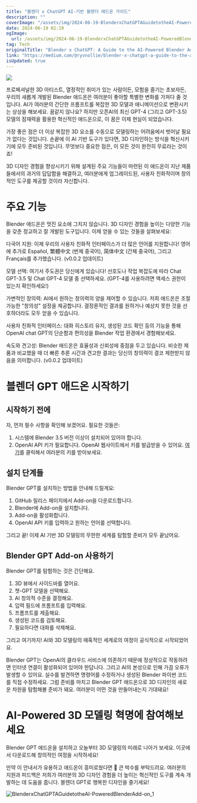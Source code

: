 ```yaml
---
title: "블렌더 x ChatGPT AI-기반 블렌더 애드온 가이드"
description: ""
coverImage: "/assets/img/2024-06-19-BlenderxChatGPTAGuidetotheAI-PoweredBlenderAdd-on_0.png"
date: 2024-06-19 02:19
ogImage:
  url: /assets/img/2024-06-19-BlenderxChatGPTAGuidetotheAI-PoweredBlenderAdd-on_0.png
tag: Tech
originalTitle: "Blender x ChatGPT: A Guide to the AI-Powered Blender Add-on"
link: "https://medium.com/@ryvnollie/blender-x-chatgpt-a-guide-to-the-ai-powered-blender-add-on-cf5766084f8f"
isUpdated: true
---
```


<img src="/assets/img/2024-06-19-BlenderxChatGPTAGuidetotheAI-PoweredBlenderAdd-on_0.png" />

프로페셔널한 3D 아티스트, 열정적인 취미가 있는 사람이든, 모험을 즐기는 초보자든, 우리의 새롭게 개발된 Blender 애드온은 여러분이 좋아할 특별한 변화를 가져다 줄 것입니다. AI가 여러분의 간단한 프롬프트를 복잡한 3D 모델과 애니메이션으로 변환시키는 상상을 해보세요. 꿈같지 않나요? 하지만 오픈AI의 최신 GPT-4 (그리고 GPT-3.5) 모델의 잠재력을 활용한 혁신적인 애드온으로, 이 꿈은 이제 현실이 되었습니다.

가장 좋은 점은 더 이상 복잡한 3D 요소를 수동으로 모델링하는 어려움에서 벗어날 필요가 없다는 것입니다. 손끝에 이 AI 기반 도구가 있다면, 3D 디자인하는 방식을 혁신시키기에 모두 준비된 것입니다. 무엇보다 중요한 점은, 이 모든 것이 완전히 무료라는 것이죠!

3D 디자인 경험을 향상시키기 위해 설계된 주요 기능들이 마련된 이 애드온이 지난 제품들에서의 과거의 답답함을 해결하고, 여러분에게 업그레이드된, 사용자 친화적이며 창의적인 도구를 제공할 것이라 자신합니다.

<!-- cozy-coder - 수평 -->

<ins class="adsbygoogle"
     style="display:block"
     data-ad-client="ca-pub-4877378276818686"
     data-ad-slot="1107185301"
     data-ad-format="auto"
     data-full-width-responsive="true"></ins>

<script>
     (adsbygoogle = window.adsbygoogle || []).push({});
</script>

# 주요 기능

Blender 애드온은 멋진 요소에 그치지 않습니다. 3D 디자인 경험을 높이는 다양한 기능을 갖춘 정교하고 잘 개발된 도구입니다. 이제 얻을 수 있는 것들을 살펴보세요:

다국어 지원: 이제 우리의 사용자 친화적 인터페이스가 더 많은 언어를 지원합니다! 영어에 추가로 Español, 繁體中文 (번체 중국어), 简体中文 (간체 중국어), 그리고 Français를 추가했습니다. (v0.0.2 업데이트)

모델 선택: 여기서 주도권은 당신에게 있습니다! 선호도나 작업 복잡도에 따라 Chat GPT-3.5 및 Chat GPT-4 모델 중 선택하세요. (GPT-4를 사용하려면 액세스 권한이 있는지 확인하세요!)

<!-- cozy-coder - 수평 -->

<ins class="adsbygoogle"
     style="display:block"
     data-ad-client="ca-pub-4877378276818686"
     data-ad-slot="1107185301"
     data-ad-format="auto"
     data-full-width-responsive="true"></ins>

<script>
     (adsbygoogle = window.adsbygoogle || []).push({});
</script>

가변적인 창의력: AI에서 원하는 창의력의 양을 제어할 수 있습니다. 저희 애드온은 조절 가능한 "창의성" 설정을 제공합니다. 결정론적인 결과를 원하거나 예상치 못한 것을 선호하더라도 모두 얻을 수 있습니다.

사용자 친화적 인터페이스: 대화 히스토리 유지, 생성된 코드 확인 등의 기능을 통해 OpenAI chat GPT의 단순함과 편의성을 Blender 작업 환경에서 경험해보세요.

속도와 견고성: Blender 애드온은 효율성과 신뢰성에 중점을 두고 있습니다. 비슷한 제품과 비교했을 때 더 빠른 추론 시간과 견고한 결과는 당신의 창의력이 결코 제한받지 않음을 의미합니다. (v0.0.2 업데이트)

# 블렌더 GPT 애드온 시작하기

<!-- cozy-coder - 수평 -->

<ins class="adsbygoogle"
     style="display:block"
     data-ad-client="ca-pub-4877378276818686"
     data-ad-slot="1107185301"
     data-ad-format="auto"
     data-full-width-responsive="true"></ins>

<script>
     (adsbygoogle = window.adsbygoogle || []).push({});
</script>

## 시작하기 전에

자, 먼저 필수 사항을 확인해 보겠어요. 필요한 것들은:

1. 시스템에 Blender 3.5 버전 이상이 설치되어 있어야 합니다.
2. OpenAI API 키가 필요합니다. OpenAI 웹사이트에서 키를 발급받을 수 있어요. [여기](https://www.openai.com/)를 클릭해서 여러분의 키를 받아보세요.

## 설치 단계들

<!-- cozy-coder - 수평 -->

<ins class="adsbygoogle"
     style="display:block"
     data-ad-client="ca-pub-4877378276818686"
     data-ad-slot="1107185301"
     data-ad-format="auto"
     data-full-width-responsive="true"></ins>

<script>
     (adsbygoogle = window.adsbygoogle || []).push({});
</script>

Blender GPT를 설치하는 방법을 안내해 드릴게요:

1. GitHub 릴리스 페이지에서 Add-on을 다운로드합니다.
2. Blender에 Add-on을 설치합니다.
3. Add-on을 활성화합니다.
4. OpenAI API 키를 입력하고 원하는 언어를 선택합니다.

그리고 끝! 이제 AI 기반 3D 모델링의 무한한 세계를 탐험할 준비가 모두 끝났어요.

## Blender GPT Add-on 사용하기

<!-- cozy-coder - 수평 -->

<ins class="adsbygoogle"
     style="display:block"
     data-ad-client="ca-pub-4877378276818686"
     data-ad-slot="1107185301"
     data-ad-format="auto"
     data-full-width-responsive="true"></ins>

<script>
     (adsbygoogle = window.adsbygoogle || []).push({});
</script>

Blender GPT를 탐험하는 것은 간단해요.

1. 3D 뷰에서 사이드바를 열어요.
2. 챗-GPT 모델을 선택해요.
3. AI 창의적 수준을 결정해요.
4. 입력 필드에 프롬프트를 입력해요.
5. 프롬프트를 제출해요.
6. 생성된 코드를 검토해요.
7. 필요하다면 대화를 삭제해요.

그리고 여기까지! AI와 3D 모델링의 매혹적인 세계로의 여정이 공식적으로 시작되었어요.

Blender GPT는 OpenAI의 클라우드 서비스에 의존하기 때문에 정상적으로 작동하려면 인터넷 연결이 활성화되어 있어야 한답니다. 그리고 AI의 본성으로 인해 가끔 오류가 발생할 수 있어요. 실수를 발견하면 명령어를 수정하거나 생성된 Blender 파이썬 코드를 직접 수정하세요. 그럼 준비를 마치고 Blender GPT 애드온으로 3D 디자인의 새로운 차원을 탐험해볼 준비가 돼요. 여러분이 어떤 것을 만들어내는지 기대돼요!

<!-- cozy-coder - 수평 -->

<ins class="adsbygoogle"
     style="display:block"
     data-ad-client="ca-pub-4877378276818686"
     data-ad-slot="1107185301"
     data-ad-format="auto"
     data-full-width-responsive="true"></ins>

<script>
     (adsbygoogle = window.adsbygoogle || []).push({});
</script>

# AI-Powered 3D 모델링 혁명에 참여해보세요

Blender GPT 애드온을 설치하고 오늘부터 3D 모델링의 미래로 나아가 보세요. 이곳에서 다운로드해 창의적인 여정을 시작하세요!

만약 이 안내서가 유용하고 애드온이 흥미로웠다면 👏 큰 박수를 부탁드려요. 여러분의 지원과 피드백은 저희가 여러분의 3D 디자인 경험을 더 높이는 혁신적인 도구를 계속 개발하는 데 도움을 줍니다. 블렌더 GPT로 행복한 디자인을 즐기세요!

![BlenderxChatGPTAGuidetotheAI-PoweredBlenderAdd-on_1](/assets/img/2024-06-19-BlenderxChatGPTAGuidetotheAI-PoweredBlenderAdd-on_1.png)
